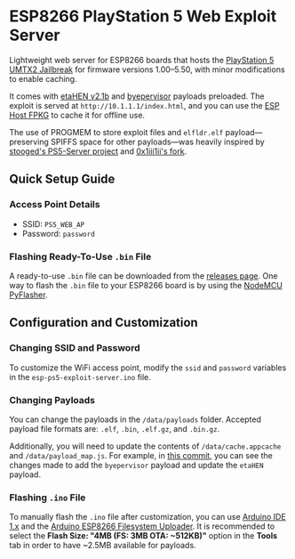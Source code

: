 # ESP8266 PlayStation 5 Web Exploit Server

Lightweight web server for ESP8266 boards that hosts the [PlayStation 5 UMTX2 Jailbreak](https://github.com/idlesauce/umtx2) for firmware versions 1.00–5.50, with minor modifications to enable caching.

It comes with [etaHEN v2.1b](https://github.com/etaHEN/etaHEN/releases/tag/2.1B) and [byepervisor](https://github.com/PS5Dev/Byepervisor) payloads preloaded. The exploit is served at `http://10.1.1.1/index.html`, and you can use the [ESP Host FPKG](https://www.mediafire.com/file/w4e6hiuwfoj8dnb/esphost.zip) to cache it for offline use.

The use of PROGMEM to store exploit files and `elfldr.elf` payload—preserving SPIFFS space for other payloads—was heavily inspired by [stooged's PS5-Server project](https://github.com/stooged/PS5-Server) and [0x1iii1ii's fork](https://github.com/0x1iii1ii/PS5-Server/).

## Quick Setup Guide

### Access Point Details

- SSID: `PS5_WEB_AP`
- Password: `password`

### Flashing Ready-To-Use `.bin` File

A ready-to-use `.bin` file can be downloaded from the [releases page](https://github.com/vladimir-cucu/esp-ps5-exploit-server/releases). One way to flash the `.bin` file to your ESP8266 board is by using the [NodeMCU PyFlasher](https://github.com/marcelstoer/nodemcu-pyflasher).

## Configuration and Customization

### Changing SSID and Password

To customize the WiFi access point, modify the `ssid` and `password` variables in the `esp-ps5-exploit-server.ino` file.

### Changing Payloads

You can change the payloads in the `/data/payloads` folder. Accepted payload file formats are: `.elf`, `.bin`, `.elf.gz`, and `.bin.gz`.

Additionally, you will need to update the contents of `/data/cache.appcache` and `/data/payload_map.js`. For example, in [this commit](https://github.com/vladimir-cucu/esp-ps5-exploit-server/commit/3b84b714b6e35657c85a357fe4042fbb25a6943e), you can see the changes made to add the `byepervisor` payload and update the `etaHEN` payload.

### Flashing `.ino` File

To manually flash the `.ino` file after customization, you can use [Arduino IDE 1.x](https://www.arduino.cc/en/software/) and the [Arduino ESP8266 Filesystem Uploader](https://github.com/esp8266/arduino-esp8266fs-plugin). It is recommended to select the **Flash Size: "4MB (FS: 3MB OTA: ~512KB)"** option in the **Tools** tab in order to have ~2.5MB available for payloads.
